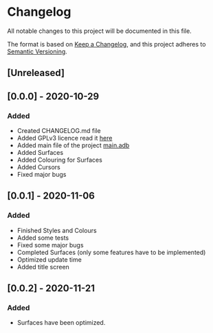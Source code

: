 # Changelog
All notable changes to this project will be documented in this file.

The format is based on [Keep a Changelog](https://keepachangelog.com/en/1.0.0/),
and this project adheres to [Semantic Versioning](https://semver.org/spec/v2.0.0.html).


## [Unreleased]

## [0.0.0] - 2020-10-29
### Added
- Created CHANGELOG.md file
- Added GPLv3 licence read it [here](LICENCE)
- Added main file of the project [main.adb](src/main.adb)
- Added Surfaces
- Added Colouring for Surfaces
- Added Cursors
- Fixed major bugs


## [0.0.1] - 2020-11-06
### Added
- Finished Styles and Colours
- Added some tests
- Fixed some major bugs
- Completed Surfaces (only some features have to be implemented)
- Optimized update time
- Added title screen


## [0.0.2] - 2020-11-21
### Added
- Surfaces have been optimized.


